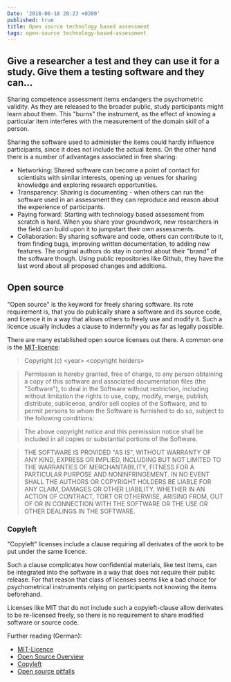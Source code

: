```yaml
---
Date: '2018-06-18 20:23 +0200'
published: true
title: Open source technology based assessment
tags: open-source technology-based-assessment
---
```

## Give a researcher a test and they can use it for a study. Give them a testing software and they can...

Sharing competence assessment items endangers the psychometric validity. As they are released to the broader public, study participants might learn about them. This "burns" the instrument, as the effect of knowing a particular item interferes with the measurement of the domain skill of a person.

Sharing the software used to administer the items could hardly influence participants, since it does not include the actual items. On the other hand there is a number of advantages associated in free sharing:
- Networking: Shared software can become a point of contact for scientisits with similar interests, opening up venues for sharing knowledge and exploring research opportunities.
- Transparency: Sharing is documenting - when others can run the software used in an assessment they can reproduce and reason about the experience of participants.
- Paying forward: Starting with technology based assessment from scratch is hard. When you share your groundwork, new researchers in the field can build upon it to jumpstart their own assessments.
- Collaboration: By sharing software and code, others can contribute to it, from finding bugs, improving written documentation, to adding new features. The original authors do stay in control about their "brand" of the software though. Using public repositories like Github, they have the last word about all proposed changes and additions.

## Open source

"Open source" is the keyword for freely sharing software. Its rote requirement is, that you do publically share a software and its source code, and licence it in a way that allows others to freely use and modify it. Such a licence usually includes a clause to indemnify you as far as legally possible.

There are many established open source licenses out there. A common one is the [MIT-licence](https://en.wikipedia.org/wiki/MIT_License):

> Copyright (c) \<year\> \<copyright holders\>

> Permission is hereby granted, free of charge, to any person obtaining a copy
of this software and associated documentation files (the "Software"), to deal
in the Software without restriction, including without limitation the rights
to use, copy, modify, merge, publish, distribute, sublicense, and/or sell
copies of the Software, and to permit persons to whom the Software is
furnished to do so, subject to the following conditions:

> The above copyright notice and this permission notice shall be included in all
copies or substantial portions of the Software.

> THE SOFTWARE IS PROVIDED "AS IS", WITHOUT WARRANTY OF ANY KIND, EXPRESS OR
IMPLIED, INCLUDING BUT NOT LIMITED TO THE WARRANTIES OF MERCHANTABILITY,
FITNESS FOR A PARTICULAR PURPOSE AND NONINFRINGEMENT. IN NO EVENT SHALL THE
AUTHORS OR COPYRIGHT HOLDERS BE LIABLE FOR ANY CLAIM, DAMAGES OR OTHER
LIABILITY, WHETHER IN AN ACTION OF CONTRACT, TORT OR OTHERWISE, ARISING FROM,
OUT OF OR IN CONNECTION WITH THE SOFTWARE OR THE USE OR OTHER DEALINGS IN THE
SOFTWARE.

### Copyleft

"Copyleft" licenses include a clause requiring all derivates of the work to be put under the same licence.

Such a clause complicates how confidential materials, like test items, can be integrated into the software in a way that does not require their public release. For that reason that class of licenses seems like a bad choice for psychometrical instruments relying on participants not knowing the items beforehand.

Licenses like MIT that do not include such a copyleft-clause allow derivates to be re-licensed freely, so there is no requirement to share modified software or source code.

Further reading (German):
- [MIT-Licence](https://wss-redpoint.com/open-source-lizenzen-die-mit-lizenz)
- [Open Source Overview](https://wss-redpoint.com/open-source-lizenzen-grundlagen-und-ueberblick-teil-i)
- [Copyleft](https://wss-redpoint.com/open-source-lizenzen-grundlagen-und-ueberblick-teil-ii-einordnung-der-os-lizenz-nach-copyleft)
- [Open source pitfalls](https://wss-redpoint.com/open-source-lizenzen-grundlagen-und-ueberblick-teil-iii-fallstricke-bei-der-verwendung-von-oss)
